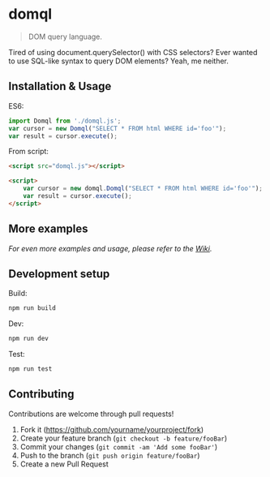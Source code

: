 # domql
> DOM query language.

<!-- [![NPM Version][npm-image]][npm-url]
[![Build Status][travis-image]][travis-url]
[![Downloads Stats][npm-downloads]][npm-url] -->

Tired of using document.querySelector() with CSS selectors? Ever wanted to use SQL-like syntax to query DOM elements? Yeah, me neither.

<!-- ![](header.png) -->

## Installation & Usage

ES6:

```javascript
import Domql from './domql.js';
var cursor = new Domql("SELECT * FROM html WHERE id='foo'");
var result = cursor.execute();
```

From script:

```html
<script src="domql.js"></script>

<script>
    var cursor = new domql.Domql("SELECT * FROM html WHERE id='foo'");
    var result = cursor.execute();
</script>
```

## More examples

_For even more examples and usage, please refer to the [Wiki][wiki]._

## Development setup

Build:

```sh
npm run build
```

Dev:

```sh
npm run dev
```

Test:

```sh
npm run test
```


## Contributing

Contributions are welcome through pull requests!

1. Fork it (<https://github.com/yourname/yourproject/fork>)
2. Create your feature branch (`git checkout -b feature/fooBar`)
3. Commit your changes (`git commit -am 'Add some fooBar'`)
4. Push to the branch (`git push origin feature/fooBar`)
5. Create a new Pull Request

<!-- Markdown link & img dfn's -->
[npm-image]: https://img.shields.io/npm/v/datadog-metrics.svg?style=flat-square
[npm-url]: https://npmjs.org/package/datadog-metrics
[npm-downloads]: https://img.shields.io/npm/dm/datadog-metrics.svg?style=flat-square
[travis-image]: https://img.shields.io/travis/dbader/node-datadog-metrics/master.svg?style=flat-square
[travis-url]: https://travis-ci.org/dbader/node-datadog-metrics
[wiki]: https://github.com/yourname/yourproject/wiki